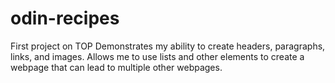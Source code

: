 # odin-recipes
First project on TOP
Demonstrates my ability to create headers, paragraphs, links, and images. Allows me to use lists and other elements to create a webpage that can lead to multiple other webpages.